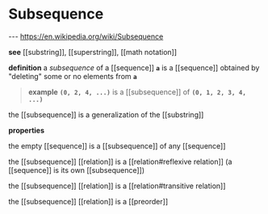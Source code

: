 # Subsequence

--- <https://en.wikipedia.org/wiki/Subsequence>

**see** [[substring]], [[superstring]], [[math notation]]

**definition** a _subsequence_ of a [[sequence]] **`a`** is a [[sequence]] obtained by "deleting" some or no elements from **`a`**

> **example** **`(0, 2, 4, ...)`** is a [[subsequence]] of **`(0, 1, 2, 3, 4, ...)`**

the [[subsequence]] is a generalization of the [[substring]]

**properties**

the empty [[sequence]] is a [[subsequence]] of any [[sequence]]

the [[subsequence]] [[relation]] is a [[relation#reflexive relation]] (a [[sequence]] is its own [[subsequence]])

the [[subsequence]] [[relation]] is a [[relation#transitive relation]]

the [[subsequence]] [[relation]] is a [[preorder]]
